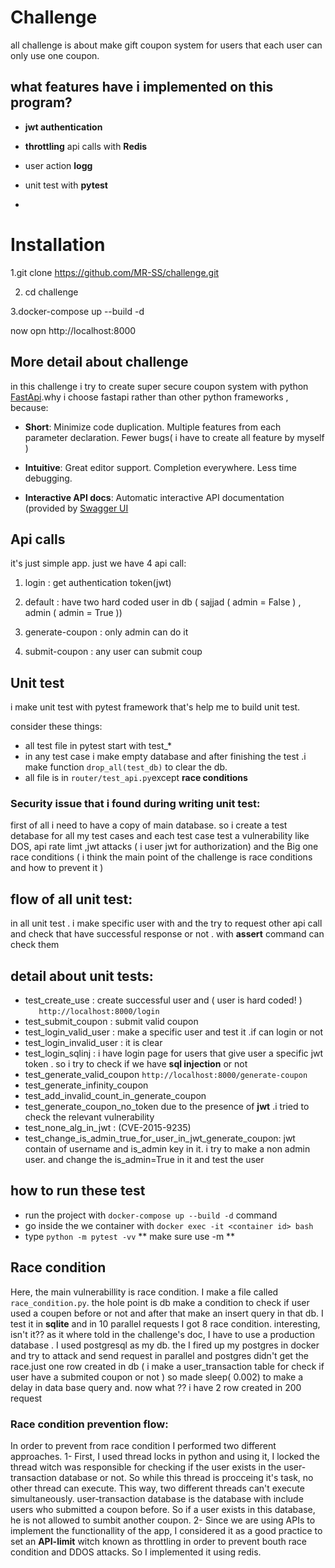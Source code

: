 ﻿
# Challenge

  

all challenge is about make gift coupon system for users that each user can only use one coupon.

  
  
  

## what features have i implemented on this program?

-  ****jwt authentication****

-  **throttling** api calls with **Redis**

- user action **logg**

- unit test with **pytest**

-

  

# Installation

  

1.git clone https://github.com/MR-SS/challenge.git

2. cd challenge

3.docker-compose up --build -d

now opn http://localhost:8000

  

## More detail about challenge

  

in this challenge i try to create super secure coupon system with python [FastApi](https://fastapi.tiangolo.com/).why i choose fastapi rather than other python frameworks , because:

  

-  **Short**: Minimize code duplication. Multiple features from each parameter declaration. Fewer bugs( i have to create all feature by myself )

-  **Intuitive**: Great editor support. Completion everywhere. Less time debugging.

-  **Interactive API docs**: Automatic interactive API documentation (provided by [Swagger UI](https://github.com/swagger-api/swagger-ui)

  

## Api calls

it's just simple app. just we have 4 api call:

  

1. login : get authentication token(jwt)

2. default : have two hard coded user in db ( sajjad ( admin = False ) , admin ( admin = True ))

3. generate-coupon : only admin can do it

4. submit-coupon : any user can submit coup

## Unit test

i make unit test with pytest framework that's help me to build unit test.

consider these things: 

 - all test file in pytest start with test_*
 - in any test case i  make empty database and  after finishing the test .i make function `drop_all(test_db)` to clear the db.
 - all file is in `router/test_api.py`except **race conditions**
 
 
  

### Security issue that i found during writing unit test:

first of all i need to have a copy of main database. so i create a test detabase for all my test cases and each test case test a vulnerability like DOS, api rate limt ,jwt attacks ( i user jwt for authorization) and the Big one race conditions ( i think the main point of the challenge is race conditions and how to prevent it )

## flow of all unit test:
 in all unit test . i make specific user with and the try to request other api call and check that have  successful  response or not . with **assert** command can check them
 
## detail about unit tests:

 - test_create_use : create successful user  and ( user is hard coded! )      
 `   http://localhost:8000/login`
 - test_submit_coupon : submit valid coupon
 - test_login_valid_user :  make a specific user and test it .if can login or not
 - test_login_invalid_user : it is clear
 - test_login_sqlinj : i have login page for users that  give user a specific jwt token . so i try to check if we have **sql injection** or not
 - test_generate_valid_coupon `http://localhost:8000/generate-coupon`
 - test_generate_infinity_coupon
 - test_add_invalid_count_in_generate_coupon
 - test_generate_coupon_no_token
 due to the presence of **jwt** .i tried to check the relevant vulnerability
 - test_none_alg_in_jwt :  (CVE-2015-9235)
 - test_change_is_admin_true_for_user_in_jwt_generate_coupon: jwt contain of username and is_admin key in it. i try to make a non admin user. and change the is_admin=True in it  and test the user  
 
 ## how to run these test
 
 - run the project with `docker-compose up --build -d` command 
 - go inside the we container with  `docker exec -it <container id> bash`
 - type `python -m pytest -vv`  ** make sure use  -m ** 

## Race condition 
Here, the main vulnerabillity is race condition. I make a file called `race_condition.py`. the hole point is db make a condition to check if user used a coupen before or not and after that make an insert query in that db. I test it in **sqlite** and in 10 parallel requests I got 8 race condition. interesting, isn't it?? as it where told in the challenge's doc, I have to use a production database . I used postgresql as my db. the I fired up my postgres in docker and try to attack and send request in parallel and postgres didn't get the race.just one row created in db ( i make a user_transaction table for check if user have a submited coupon or not )  so made sleep( 0.002) to make a delay in data base query and. now what ??  i have 2 row created in 200 request
 
### Race condition prevention flow:
In order to prevent from race condition I performed two different approaches. 
1- First, I used thread locks in python and using it, I locked the thread witch was responsible for checking if the user exists in the user-transaction database or not. So while this thread is procceing it's task, no other thread can execute. This way, two different threads can't execute simultaneously.
user-transaction database is the database with include users who submitted a coupon before.  So if a user exists in this database, he is not allowed to sumbit another coupon.
2- Since we are using APIs to implement the functionallity of the app, I considered it as a good practice to set an **API-limit** witch known as throttling in order to prevent bouth race condition and DDOS attacks. So I implemented it using redis.







